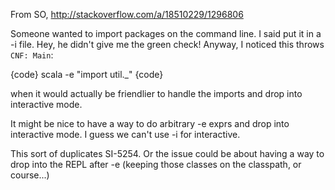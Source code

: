 From SO,
http://stackoverflow.com/a/18510229/1296806

Someone wanted to import packages on the command line. I said put it in a -i file.  Hey, he didn't give me the green check!  Anyway, I noticed this throws `CNF: Main`:

{code}
scala -e "import util._"
{code}

when it would actually be friendlier to handle the imports and drop into interactive mode.

It might be nice to have a way to do arbitrary -e exprs and drop into interactive mode.  I guess we can't use -i for interactive.

This sort of duplicates SI-5254. Or the issue could be about having a way to drop into the REPL after -e (keeping those classes on the classpath, or course...)
